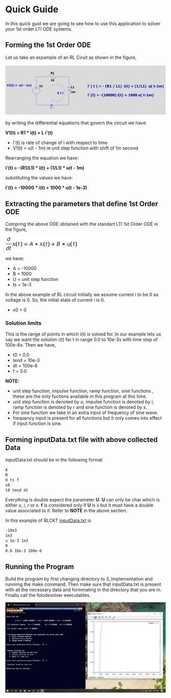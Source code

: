 # Quick Guide

In this quick guid we are going to see how to use this application to solver your 1st order LTI ODE systems.

## Forming the 1st Order ODE

Let us take an expample of an RL Ciruit as shown in the figure,<br/><br/>
![RLCKT](../6_ImagesAndVideos/RL.png)

by writing the differential equations that govern the circuit we have:

**V1(t) = R1 * i(t) + L i'(t)**

*   i'(t) is rate of change of i with respect to time
*   V1(t) = u(t - 1m) ie unit step function with shift of 1m second

Rearranging the equation we have:

**i'(t) = -(R1/L1) * i(t) + (1/L1) * u(t - 1m)**

substituting the values we have:

**i'(t) = -10000 * i(t) + 1000 * u(t - 1e-3)**

## Extracting the parameters that define 1st Order ODE

Compring the above ODE obtained with the standart LTI 1st Order ODE in the figure,

![FOLODEEQ](../6_ImagesAndVideos/FOLODE_Eqn.png)

we have:

*   A = -10000
*   B = 1000
*   U = unit step function
*   ts = 1e-3

In the above example of RL circuit initially we assume current i to be 0 as voltage is 0. So, the initial state of current i is 0.

*   x0 = 0

### Solution limits

This is the range of points in which i(t) is solved for. In our example lets us say we want the solution i(t) for t in range 0.0 to 10e-3s with time step of 100e-6s. Then we have,

*   t0 = 0.0
*   tend = 10e-3
*   dt = 100e-6
*   f = 0.0

**NOTE:**

*   unit step function, impulse function, ramp function, sine functions , these are the only fuctions available in this program at this time.
*   unit step function is denoted by *u*, impulse function is denoted by *i*, ramp function is denoted by *r* and sine function is denoted by *s*.
*   For sine function we take in an extra input of frequency of sine wave.
*   frequency input is present for all functions but it only comes into effect if input function is sine.

## Forming inputData.txt file with above collected Data

inputData.txt should be in the following format

    A
    B
    U ts f
    x0
    t0 tend dt

Everything is double expect the parameter **U**. **U** can only be char which is either *u*, *i*, *r* or *s*. **f** is considered only if **U** is *s* but it must have a double value associated to it. Refer to **NOTE** in the above section.

In this example of RLCKT [inputData.txt](../3_Implementation/inputdata.txt) is

    -10e3
    1e3
    u 1e-3 1e3
    0
    0.0 10e-3 100e-6

## Running the Program

Build the program by first changing directory to 3_Implementation and runnimg the make command. Then make sure that inputData.txt is present with all the necessary data and formmating in the directory that you are in. Finallu call the folodesolver executables.

![outputImage](../6_ImagesAndVideos/out.png)
